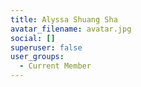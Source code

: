 ```yaml
---
title: Alyssa Shuang Sha
avatar_filename: avatar.jpg
social: []
superuser: false
user_groups:
  - Current Member
---
```


